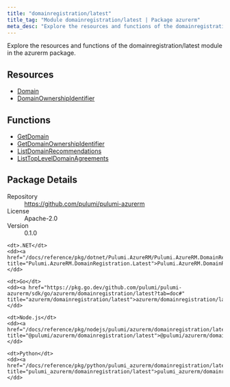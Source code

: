```yaml
---
title: "domainregistration/latest"
title_tag: "Module domainregistration/latest | Package azurerm"
meta_desc: "Explore the resources and functions of the domainregistration/latest module in the azurerm package."
---
```


<!-- WARNING: this file was generated by Pulumi Docs Generator. -->
<!-- Do not edit by hand unless you're certain you know what you are doing! -->

Explore the resources and functions of the domainregistration/latest module in the azurerm package.

<h2 id="resources">Resources</h2>
<ul class="api">
    <li><a href="domain" title="Domain"><span class="symbol resource"></span>Domain</a></li>
    <li><a href="domainownershipidentifier" title="DomainOwnershipIdentifier"><span class="symbol resource"></span>DomainOwnershipIdentifier</a></li>
</ul>

<h2 id="functions">Functions</h2>
<ul class="api">
    <li><a href="getdomain" title="GetDomain"><span class="symbol function"></span>GetDomain</a></li>
    <li><a href="getdomainownershipidentifier" title="GetDomainOwnershipIdentifier"><span class="symbol function"></span>GetDomainOwnershipIdentifier</a></li>
    <li><a href="listdomainrecommendations" title="ListDomainRecommendations"><span class="symbol function"></span>ListDomainRecommendations</a></li>
    <li><a href="listtopleveldomainagreements" title="ListTopLevelDomainAgreements"><span class="symbol function"></span>ListTopLevelDomainAgreements</a></li>
</ul>

<h2 id="package-details">Package Details</h2>
<dl class="package-details">
	<dt>Repository</dt>
	<dd><a href="https://github.com/pulumi/pulumi-azurerm">https://github.com/pulumi/pulumi-azurerm</a></dd>
	<dt>License</dt>
	<dd>Apache-2.0</dd>
	<dt>Version</dt>
	<dd>0.1.0</dd>
</dl>



<dl class="tabular">

    <dt>.NET</dt>
    <dd><a href="/docs/reference/pkg/dotnet/Pulumi.AzureRM/Pulumi.AzureRM.DomainRegistration.Latest.html" title="Pulumi.AzureRM.DomainRegistration.Latest">Pulumi.AzureRM.DomainRegistration.Latest</a></dd>

    <dt>Go</dt>
    <dd><a href="https://pkg.go.dev/github.com/pulumi/pulumi-azurerm/sdk/go/azurerm/domainregistration/latest?tab=doc#" title="azurerm/domainregistration/latest">azurerm/domainregistration/latest</a></dd>

    <dt>Node.js</dt>
    <dd><a href="/docs/reference/pkg/nodejs/pulumi/azurerm/domainregistration/latest/#" title="@pulumi/azurerm/domainregistration/latest">@pulumi/azurerm/domainregistration/latest</a></dd>

    <dt>Python</dt>
    <dd><a href="/docs/reference/pkg/python/pulumi_azurerm/domainregistration/latest" title="pulumi_azurerm/domainregistration/latest">pulumi_azurerm/domainregistration/latest</a></dd>

</dl>

